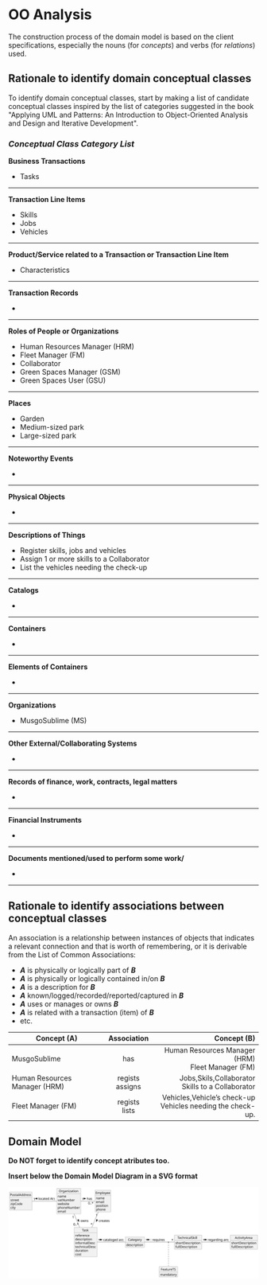 # OO Analysis

The construction process of the domain model is based on the client specifications, especially the nouns (for _concepts_) and verbs (for _relations_) used.

## Rationale to identify domain conceptual classes
To identify domain conceptual classes, start by making a list of candidate conceptual classes inspired by the list of categories suggested in the book "Applying UML and Patterns: An Introduction to Object-Oriented Analysis and Design and Iterative Development".


### _Conceptual Class Category List_

**Business Transactions**

* Tasks

---

**Transaction Line Items**

* Skills
* Jobs
* Vehicles

---

**Product/Service related to a Transaction or Transaction Line Item**

* Characteristics

---

**Transaction Records**

* 

---  

**Roles of People or Organizations**

* Human Resources Manager (HRM)
* Fleet Manager (FM)
* Collaborator
* Green Spaces Manager (GSM)
* Green Spaces User (GSU)

---

**Places**

* Garden
* Medium-sized park
* Large-sized park

---

**Noteworthy Events**

* 

---

**Physical Objects**

* 

---

**Descriptions of Things**

* Register skills, jobs and vehicles
* Assign 1 or more skills to a Collaborator
* List the vehicles needing the check-up

---

**Catalogs**

* 

---

**Containers**

* 

---

**Elements of Containers**

* 

---

**Organizations**

* MusgoSublime (MS)

---

**Other External/Collaborating Systems**

* 

---

**Records of finance, work, contracts, legal matters**

* 

---

**Financial Instruments**

* 

---

**Documents mentioned/used to perform some work/**

* 

---


## Rationale to identify associations between conceptual classes

An association is a relationship between instances of objects that indicates a relevant connection and that is worth of remembering, or it is derivable from the List of Common Associations:

- **_A_** is physically or logically part of **_B_**
- **_A_** is physically or logically contained in/on **_B_**
- **_A_** is a description for **_B_**
- **_A_** known/logged/recorded/reported/captured in **_B_**
- **_A_** uses or manages or owns **_B_**
- **_A_** is related with a transaction (item) of **_B_**
- etc.


| Concept (A) 		  |      Association   	       |                                                    Concept (B) |
|-----------------|:--------------------------:|---------------------------------------------------------------:|
| MusgoSublime  	 |        has    		 	         |          Human Resources Manager (HRM)<br/> Fleet Manager (FM) |
| Human Resources Manager (HRM)  	          | regists <br/>assigns  		 	 |          Jobs,Skils,Collaborator <br/>Skills to a Collaborator |
| Fleet Manager (FM) 	          | regists<br/>lists    		 	  | Vehicles,Vehicle’s check-up<br/>Vehicles needing the check-up. |



## Domain Model

**Do NOT forget to identify concept atributes too.**

**Insert below the Domain Model Diagram in a SVG format**

![Domain Model](svg/project-domain-model.svg)